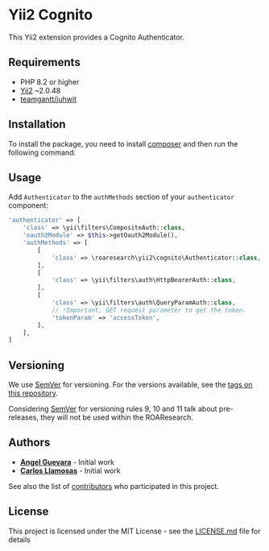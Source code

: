 # Yii2 Cognito

This Yii2 extension provides a Cognito Authenticator.

## Requirements

- PHP 8.2 or higher
- [Yii2](https://www.yiiframework.com/) ~2.0.48
- [teamgantt/juhwit](https://github.com/teamgantt/juhwit)

## Installation

To install the package, you need to install [composer](http://getcomposer.org/download/) and then run the following command:


## Usage

Add `Authenticator` to the `authMethods` section of your `authenticator` component:

```php
'authenticator' => [
    'class' => \yii\filters\CompositeAuth::class,
    'oauth2Module' => $this->getOauth2Module(),
    'authMethods' => [
        [
            'class' => \roaresearch\yii2\cognito\Authenticator::class,
        ],
        [
            'class' => \yii\filters\auth\HttpBearerAuth::class,
        ],
        [
            'class' => \yii\filters\auth\QueryParamAuth::class,
            // !Important, GET request parameter to get the token.
            'tokenParam' => 'accessToken',
        ],
    ],
]
```

## Versioning

We use [SemVer](http://semver.org/) for versioning. For the versions available, see the [tags on this repository](https://github.com/ROAResearch/yii2-roa/tags).

Considering [SemVer](http://semver.org/) for versioning rules 9, 10 and 11 talk about pre-releases, they will not be used within the ROAResearch.

## Authors

* [**Angel Guevara**](https://github.com/Faryshta) - Initial work
* [**Carlos Llamosas**](https://github.com/neverabe) - Initial work

See also the list of [contributors](https://github.com/ROAResearch/yii2-roa/graphs/contributors) who participated in this project.

## License

This project is licensed under the MIT License - see the [LICENSE.md](LICENSE.md) file for details
